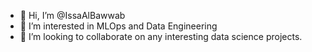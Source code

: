 - 👋 Hi, I’m @IssaAlBawwab
- 👀 I’m interested in MLOps and Data Engineering
- 💞️ I’m looking to collaborate on any interesting data science projects.


<!---
IssaAlBawwab/IssaAlBawwab is a ✨ special ✨ repository because its `README.md` (this file) appears on your GitHub profile.
You can click the Preview link to take a look at your changes.
--->
